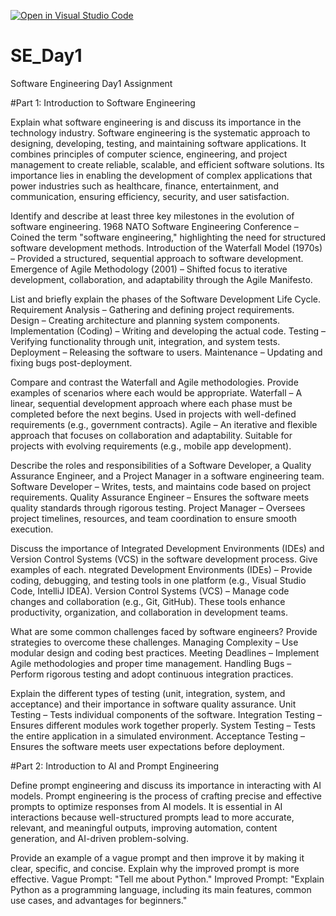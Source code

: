 [![Open in Visual Studio Code](https://classroom.github.com/assets/open-in-vscode-2e0aaae1b6195c2367325f4f02e2d04e9abb55f0b24a779b69b11b9e10269abc.svg)](https://classroom.github.com/online_ide?assignment_repo_id=18473967&assignment_repo_type=AssignmentRepo)
# SE_Day1
Software Engineering Day1 Assignment

#Part 1: Introduction to Software Engineering

Explain what software engineering is and discuss its importance in the technology industry.
Software engineering is the systematic approach to designing, developing, testing, and maintaining software applications. It combines principles of computer science, engineering, and project management to create reliable, scalable, and efficient software solutions. Its importance lies in enabling the development of complex applications that power industries such as healthcare, finance, entertainment, and communication, ensuring efficiency, security, and user satisfaction.

Identify and describe at least three key milestones in the evolution of software engineering.
1968 NATO Software Engineering Conference – Coined the term "software engineering," highlighting the need for structured software development methods.
Introduction of the Waterfall Model (1970s) – Provided a structured, sequential approach to software development.
Emergence of Agile Methodology (2001) – Shifted focus to iterative development, collaboration, and adaptability through the Agile Manifesto.

List and briefly explain the phases of the Software Development Life Cycle.
Requirement Analysis – Gathering and defining project requirements.
Design – Creating architecture and planning system components.
Implementation (Coding) – Writing and developing the actual code.
Testing – Verifying functionality through unit, integration, and system tests.
Deployment – Releasing the software to users.
Maintenance – Updating and fixing bugs post-deployment.

Compare and contrast the Waterfall and Agile methodologies. Provide examples of scenarios where each would be appropriate.
Waterfall – A linear, sequential development approach where each phase must be completed before the next begins. Used in projects with well-defined requirements (e.g., government contracts).
Agile – An iterative and flexible approach that focuses on collaboration and adaptability. Suitable for projects with evolving requirements (e.g., mobile app development).

Describe the roles and responsibilities of a Software Developer, a Quality Assurance Engineer, and a Project Manager in a software engineering team.
Software Developer – Writes, tests, and maintains code based on project requirements.
Quality Assurance Engineer – Ensures the software meets quality standards through rigorous testing.
Project Manager – Oversees project timelines, resources, and team coordination to ensure smooth execution.

Discuss the importance of Integrated Development Environments (IDEs) and Version Control Systems (VCS) in the software development process. Give examples of each.
ntegrated Development Environments (IDEs) – Provide coding, debugging, and testing tools in one platform (e.g., Visual Studio Code, IntelliJ IDEA).
Version Control Systems (VCS) – Manage code changes and collaboration (e.g., Git, GitHub). These tools enhance productivity, organization, and collaboration in development teams.

What are some common challenges faced by software engineers? Provide strategies to overcome these challenges.
Managing Complexity – Use modular design and coding best practices.
Meeting Deadlines – Implement Agile methodologies and proper time management.
Handling Bugs – Perform rigorous testing and adopt continuous integration practices.

Explain the different types of testing (unit, integration, system, and acceptance) and their importance in software quality assurance.
Unit Testing – Tests individual components of the software.
Integration Testing – Ensures different modules work together properly.
System Testing – Tests the entire application in a simulated environment.
Acceptance Testing – Ensures the software meets user expectations before deployment.


#Part 2: Introduction to AI and Prompt Engineering


Define prompt engineering and discuss its importance in interacting with AI models.
Prompt engineering is the process of crafting precise and effective prompts to optimize responses from AI models. It is essential in AI interactions because well-structured prompts lead to more accurate, relevant, and meaningful outputs, improving automation, content generation, and AI-driven problem-solving.

Provide an example of a vague prompt and then improve it by making it clear, specific, and concise. Explain why the improved prompt is more effective.
Vague Prompt: "Tell me about Python."
Improved Prompt: "Explain Python as a programming language, including its main features, common use cases, and advantages for beginners."
